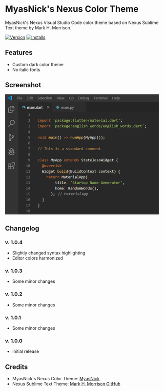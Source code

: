 # MyasNick's Nexus Color Theme

MyasNick's Nexus Visual Studio Code color theme based on Nexus Sublime Text theme by Mark H. Morrison.

[![Version](https://vsmarketplacebadge.apphb.com/version/myasnick.nexus-vscode-color-theme.svg)](https://marketplace.visualstudio.com/items?itemName=MyasNick.nexus-vscode-color-theme)
[![Installs](https://vsmarketplacebadge.apphb.com/installs/myasnick.nexus-vscode-color-theme.svg)](https://marketplace.visualstudio.com/items?itemName=MyasNick.nexus-vscode-color-theme)

## Features
* Custom dark color theme
* No italic fonts

## Screenshot
![Screenshot](https://github.com/MyasNick/nexus-vscode-color-theme/raw/master/screenshot.png)

## Changelog

### v. 1.0.4
* Slightly changed syntax highlighting
* Editor colors harmonized

### v. 1.0.3
* Some minor changes

### v. 1.0.2
* Some minor changes

### v. 1.0.1
* Some minor changes

### v. 1.0.0
* Initial release

## Credits
* MyasNick's Nexus Color Theme: [MyasNick](https://github.com/MyasNick/nexus-vscode-color-theme/)
* Nexus Sublime Text Theme: [Mark H. Morrison GitHub](https://github.com/MarkHMorrison/)